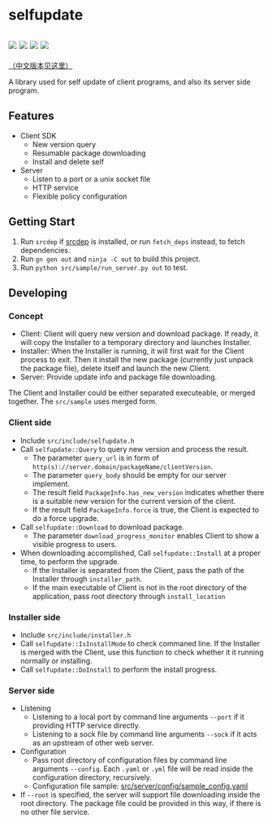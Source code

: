 # selfupdate

![](https://github.com/Streamlet/selfupdate/actions/workflows/windows.yml/badge.svg) ![](https://github.com/Streamlet/selfupdate/actions/workflows/winxp.yml/badge.svg) ![](https://github.com/Streamlet/selfupdate/actions/workflows/linux.yml/badge.svg) ![](https://github.com/Streamlet/selfupdate/actions/workflows/macos.yml/badge.svg)
---
[（中文版本见这里）](README_zh.md)

A library used for self update of client programs, and also its server side program.

## Features

* Client SDK
  * New version query
  * Resumable package downloading
  * Install and delete self
* Server
  * Listen to a port or a unix socket file
  * HTTP service
  * Flexible policy configuration

## Getting Start

1. Run `srcdep` if [srcdep](https://github.com/Streamlet/srcdep) is installed, or run `fetch_deps` instead, to fetch dependencies.
2. Run `gn gen out` and `ninja -C out` to build this project.
3. Run `python src/sample/run_server.py out` to test.

## Developing

### Concept

* Client: Client will query new version and download package. If ready, it will copy the Installer to a temporary directory and launches Installer.
* Installer: When the Installer is running, it will first wait for the Client process to exit. Then it install the new package (currently just unpack the package file), delete itself and launch the new Client.
* Server: Provide update info and package file downloading.

The Client and Installer could be either separated executeable, or merged together. The `src/sample` uses merged form.

### Client side

* Include `src/include/selfupdate.h`
* Call `selfupdate::Query` to query new version and process the result.
  * The parameter `query_url` is in form of `http(s)://server.domain/packageName/clientVersion`.
  * The parameter `query_body` should be empty for our server implement.
  * The result field `PackageInfo.has_new_version` indicates whether there is a suitable new version for the current version of the client.
  * If the result field `PackageInfo.force` is true, the Client is expected to do a force upgrade.
* Call `selfupdate::Download` to download package.
  * The parameter `download_progress_monitor` enables Client to show a visible progress to users.
* When downloading accomplished, Call `selfupdate::Install` at a proper time, to perform the upgrade.
  * If the Installer is separated from the Client, pass the path of the Installer through `installer_path`.
  * If the main executable of Client is not in the root directory of the application, pass root directory through `install_location`

### Installer side

* Include `src/include/installer.h`
* Call `selfupdate::IsInstallMode` to check commaned line. If the Installer is merged with the Client, use this function to check whether it it running normally or installing.
* Call `selfupdate::DoInstall` to perform the install progress.

### Server side

* Listening
  * Listening to a local port by command line arguments `--port` if it providing HTTP service directly.
  * Listening to a sock file by command line arguments `--sock` if it acts as an upstream of other web server.
* Configuration
  * Pass root directory of configuration files by command line arguments `--config`. Each `.yaml` or `.yml` file will be read inside the configuration directory, recursively.
  * Configuration file sample: [src/server/config/sample_config.yaml](src/server/config/sample_config.yaml)
* If `--root` is specified, the server will support file downloading inside the root directory. The package file could be provided in this way, if there is no other file service.
